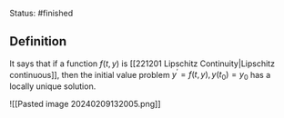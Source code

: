 Status: #finished 
## Definition
It says that if a function $f(t,y)$ is [[221201 Lipschitz Continuity|Lipschitz continuous]], then the initial value problem $y^{\prime}=f(t, y), y\left(t_0\right)=y_0$ has a locally unique solution.

![[Pasted image 20240209132005.png]]




